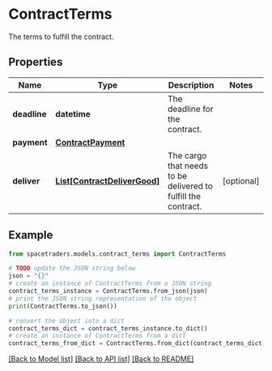 # ContractTerms

The terms to fulfill the contract.

## Properties

Name | Type | Description | Notes
------------ | ------------- | ------------- | -------------
**deadline** | **datetime** | The deadline for the contract. | 
**payment** | [**ContractPayment**](ContractPayment.md) |  | 
**deliver** | [**List[ContractDeliverGood]**](ContractDeliverGood.md) | The cargo that needs to be delivered to fulfill the contract. | [optional] 

## Example

```python
from spacetraders.models.contract_terms import ContractTerms

# TODO update the JSON string below
json = "{}"
# create an instance of ContractTerms from a JSON string
contract_terms_instance = ContractTerms.from_json(json)
# print the JSON string representation of the object
print(ContractTerms.to_json())

# convert the object into a dict
contract_terms_dict = contract_terms_instance.to_dict()
# create an instance of ContractTerms from a dict
contract_terms_from_dict = ContractTerms.from_dict(contract_terms_dict)
```
[[Back to Model list]](../README.md#documentation-for-models) [[Back to API list]](../README.md#documentation-for-api-endpoints) [[Back to README]](../README.md)


